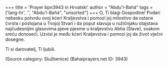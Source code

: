 +++
title = 'Prayer bpn3943 in Hrvatski'
author = "Abdu'l-Bahá"
tags = ['lang-hr', '', "Abdu'l-Bahá", "unsorted"]
+++
O, Ti blagi Gospodine! Podari nebesku potvrdu ovoj kćeri Kraljevstva i pomozi joj milostivo da ostane čvrsta i postojana u Tvojoj Stvari i da poput slavuja u ružičnjaku otajstava najčudesnijim glasovima pjeve pjesme u kraljevstvu Abha (Slave), svakom sreću donoseći. Uzvisi je među kćeri Kraljevstva i pomozi joj da život vječni dosegne.

Ti si darovatelj, Ti ljubiš.

(Source category: Službenice)
(Bahaiprayers.net ID: 3943)
